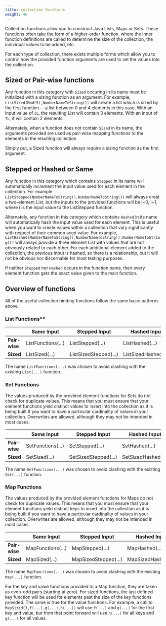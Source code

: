 ```yaml
---
title: collection functions
weight: 40
---
```


Collection functions allow you to construct Java Lists, Maps or Sets.
These functions often take the form of a higher-order function, where
the inner function definitions are called to determine the size of
the collection, the individual values to be added, etc.

For each type of collection, there exists multiple forms which allow you to control how the provided
function arguments are used to set the values into the collection.

## Sized or Pair-wise functions

Any function in this category with `Sized` occuring in its name must be initialized with a sizing
function as an argument. For example, `ListSized(Mod(5),NumberNameToString())` will create a list
which is sized by the first function -- a list between 0 and 4 elements in this case. With an input
value of `3L`, the resulting List will contain 3 elements. With an input of `7L`, it will contain 2
elements.

Alternately, when a function does *not* contain `Sized` in its name, the arguments provided are used
as pair-wise mapping functions to the elements in the resulting collection.

Simply put, a Sized function will always require a sizing function as the first argument.

## Stepped or Hashed or Same

Any function in this category which contains `Stepped` in its name will automatically increment the
input value used for each element in the collection. For example
`ListStepped(NumberNameToString(),NumberNameToString())` will always creat a two-element List, but
the inputs to the provided functions will be i+0, i+1, where i is the input value to the ListStepped
function.

Alternately, any function in this category which contains `Hashed` in its name will automatically
hash the input value used for each element. This is useful when you want to create values within a
collection that vary significantly with respect of their common seed value. For example,
`ListHashed(NumberNameToString(),NumberNameToString(),NumberNameToString())` will always provide a
three element List with values that are not obviously related to each other. For each additional
element added to the collection, the previous input is hashed, so there is a relationship, but it
will not be obvious nor discernable for most testing purposes.

If neither `Stepped` nor `Hashed` occurs in the function name, then every element function
gets the exact value given to the main function.

## Overview of functions

All of the useful collection binding functions follow the same basic patterns above.

###  List Functions**

|               |  Same Input | Stepped Input| Hashed Input |
|---------------|----------|--------|----------|
| **Pair-wise** | ListFunctions(...)             | ListStepped(...)       | ListHashed(...)      |
| **Sized**     | ListSized(...)                 | ListSizedStepped(...)  | ListSizedHashed(...) |

The name `ListFunctions(...)` was chosen to avoid clashing with the existing `List(...)` function.

### Set Functions

The values produced by the provided element functions for Sets do not check for duplicate values.
This means that you must ensure that your element functions yield distinct values to insert into
the collection as it is being built if you want to have a particular cardinality of values in your
collection.  Overwrites are allowed, although they may not be intended in most cases.

|               | Same Input                    | Stepped Input        | Hashed Input        |
| ---           | ---                           | ---                  | ---                 |
| **Pair-wise** | SetFunctions(...)             | SetStepped(...)      | SetHashed(...)      |
| **Sized**     | SetSized(...)                 | SetSizedStepped(...) | SetSizedHashed(...) |

The name `SetFunctions(...)` was chosen to avoid clashing with the existing `Set(...)` function.

### Map Functions

The values produced by the provided element functions for Maps do not check for duplicate values.
This means that you must ensure that your element functions yield distinct keys to insert into
the collection as it is being built if you want to have a particular cardinality of values in your
collection.  Overwrites are allowed, although they may not be intended in most cases.

|               | Same Input                    | Stepped Input        | Hashed Input        |
| ---           | ---                           | ---                  | ---                 |
| **Pair-wise** | MapFunctions(...)             | MapStepped(...)      | MapHashed(...)      |
| **Sized**     | MapSized(...)                 | MapSizedStepped(...) | MapSizedHashed(...) |

The name `MapFunctions(...)` was chosen to avoid clashing with the existing `Map(...)` function.

For the key and value functions provided to a Map function, they are taken as even-odd pairs (starting
 at zero). For sized functions, the last defined key function will be used for elements past
 the size of the _key_ functions provided. The same is true for the value functions. For example,
 a call to `MapSized(3,f(...),g(...),h(...))` will use `f(...)` and `g(...)` for the first key and value,
 but from that point forward will use `h(...)` for all keys and `g(...)` for all values.
